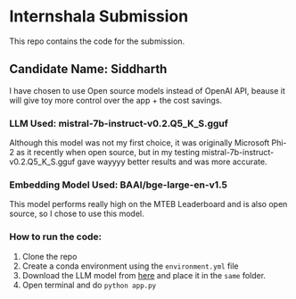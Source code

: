 # Internshala Submission

This repo contains the code for the submission.

## Candidate Name: Siddharth

I have chosen to use Open source models instead of OpenAI API, beause it will give toy more control over the app + the cost savings.

### LLM Used: mistral-7b-instruct-v0.2.Q5_K_S.gguf

Although this model was not my first choice, it was originally Microsoft Phi-2 as it recently when open source, but in my testing mistral-7b-instruct-v0.2.Q5_K_S.gguf gave wayyyy better results and was more accurate.

### Embedding Model Used: BAAI/bge-large-en-v1.5

This model performs really high on the MTEB Leaderboard and is also open source, so I chose to use this model.

### How to run the code:

1. Clone the repo
2. Create a conda environment using the `environment.yml` file
3. Download the LLM model from [here](https://huggingface.co/TheBloke/Mistral-7B-Instruct-v0.2-GGUF/tree/main) and place it in the `same` folder.
4. Open terminal and do `python app.py`

